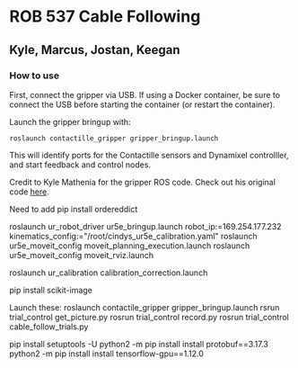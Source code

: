 # ROB 537 Cable Following
## Kyle, Marcus, Jostan, Keegan

### How to use
First, connect the gripper via USB. If using a Docker container, be sure to connect the USB before starting the container (or restart the container).

Launch the gripper bringup with:
```console
roslaunch contactille_gripper gripper_bringup.launch
```
This will identify ports for the Contactille sensors and Dynamixel controlller, and start feedback and control nodes.




Credit to Kyle Mathenia for the gripper ROS code. Check out his original code [here](https://github.com/kylemathenia/IMML_Contactile_Gripper).


Need to add pip install ordereddict

roslaunch ur_robot_driver ur5e_bringup.launch robot_ip:=169.254.177.232 kinematics_config:="/root/cindys_ur5e_calibration.yaml"
roslaunch ur5e_moveit_config moveit_planning_execution.launch
roslaunch ur5e_moveit_config moveit_rviz.launch

roslaunch ur_calibration calibration_correction.launch 


pip install scikit-image



Launch these:
roslaunch contactile_gripper gripper_bringup.launch 
rsrun trial_control get_picture.py
rosrun trial_control record.py
rosrun trial_control cable_follow_trials.py



pip install setuptools -U
python2 -m pip install install protobuf==3.17.3
python2 -m pip install install tensorflow-gpu==1.12.0